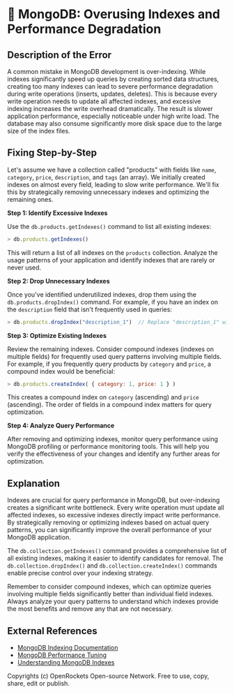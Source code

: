 # 🐞 MongoDB: Overusing Indexes and Performance Degradation


## Description of the Error

A common mistake in MongoDB development is over-indexing. While indexes significantly speed up queries by creating sorted data structures, creating too many indexes can lead to severe performance degradation during write operations (inserts, updates, deletes).  This is because every write operation needs to update all affected indexes, and excessive indexing increases the write overhead dramatically.  The result is slower application performance, especially noticeable under high write load.  The database may also consume significantly more disk space due to the large size of the index files.

## Fixing Step-by-Step

Let's assume we have a collection called "products" with fields like `name`, `category`, `price`, `description`, and `tags` (an array).  We initially created indexes on almost every field, leading to slow write performance.  We'll fix this by strategically removing unnecessary indexes and optimizing the remaining ones.

**Step 1: Identify Excessive Indexes**

Use the `db.products.getIndexes()` command to list all existing indexes:

```javascript
> db.products.getIndexes()
```

This will return a list of all indexes on the `products` collection. Analyze the usage patterns of your application and identify indexes that are rarely or never used.


**Step 2: Drop Unnecessary Indexes**

Once you've identified underutilized indexes, drop them using the `db.products.dropIndex()` command. For example, if you have an index on the `description` field that isn't frequently used in queries:

```javascript
> db.products.dropIndex("description_1")  // Replace "description_1" with the actual index name
```

**Step 3: Optimize Existing Indexes**

Review the remaining indexes.  Consider compound indexes (indexes on multiple fields) for frequently used query patterns involving multiple fields. For example, if you frequently query products by `category` and `price`, a compound index would be beneficial:

```javascript
> db.products.createIndex( { category: 1, price: 1 } )
```

This creates a compound index on `category` (ascending) and `price` (ascending). The order of fields in a compound index matters for query optimization.


**Step 4:  Analyze Query Performance**

After removing and optimizing indexes, monitor query performance using MongoDB profiling or performance monitoring tools.  This will help you verify the effectiveness of your changes and identify any further areas for optimization.


## Explanation

Indexes are crucial for query performance in MongoDB, but over-indexing creates a significant write bottleneck.  Every write operation must update all affected indexes, so excessive indexes directly impact write performance.  By strategically removing or optimizing indexes based on actual query patterns, you can significantly improve the overall performance of your MongoDB application.

The `db.collection.getIndexes()` command provides a comprehensive list of all existing indexes, making it easier to identify candidates for removal.  The `db.collection.dropIndex()` and `db.collection.createIndex()` commands enable precise control over your indexing strategy.

Remember to consider compound indexes, which can optimize queries involving multiple fields significantly better than individual field indexes. Always analyze your query patterns to understand which indexes provide the most benefits and remove any that are not necessary.

## External References

* [MongoDB Indexing Documentation](https://www.mongodb.com/docs/manual/indexes/)
* [MongoDB Performance Tuning](https://www.mongodb.com/docs/manual/administration/performance/)
* [Understanding MongoDB Indexes](https://www.mongodb.com/blog/post/understanding-mongodb-indexes)


Copyrights (c) OpenRockets Open-source Network. Free to use, copy, share, edit or publish.

